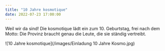 ```yaml
---
title: "10 Jahre kosmotique"
date: 2022-07-23 17:00:00
---
```


Weil wir da sind!
Die kosmotique lädt ein zum 10. Geburtstag, frei nach dem Motto: Die Provinz braucht genau die Leute, die sie ständig vertreibt.

![10 Jahre kosmotique](/images/Einladung 10 Jahre Kosmo.jpg)
